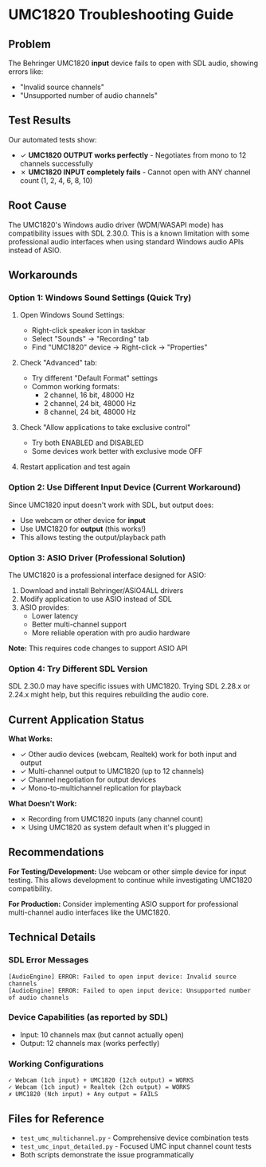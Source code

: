 # UMC1820 Troubleshooting Guide

## Problem
The Behringer UMC1820 **input** device fails to open with SDL audio, showing errors like:
- "Invalid source channels"
- "Unsupported number of audio channels"

## Test Results
Our automated tests show:
- ✓ **UMC1820 OUTPUT works perfectly** - Negotiates from mono to 12 channels successfully
- ✗ **UMC1820 INPUT completely fails** - Cannot open with ANY channel count (1, 2, 4, 6, 8, 10)

## Root Cause
The UMC1820's Windows audio driver (WDM/WASAPI mode) has compatibility issues with SDL 2.30.0. This is a known limitation with some professional audio interfaces when using standard Windows audio APIs instead of ASIO.

## Workarounds

### Option 1: Windows Sound Settings (Quick Try)

1. Open Windows Sound Settings:
   - Right-click speaker icon in taskbar
   - Select "Sounds" → "Recording" tab
   - Find "UMC1820" device → Right-click → "Properties"

2. Check "Advanced" tab:
   - Try different "Default Format" settings
   - Common working formats:
     - 2 channel, 16 bit, 48000 Hz
     - 2 channel, 24 bit, 48000 Hz
     - 8 channel, 24 bit, 48000 Hz

3. Check "Allow applications to take exclusive control"
   - Try both ENABLED and DISABLED
   - Some devices work better with exclusive mode OFF

4. Restart application and test again

### Option 2: Use Different Input Device (Current Workaround)

Since UMC1820 input doesn't work with SDL, but output does:
- Use webcam or other device for **input**
- Use UMC1820 for **output** (this works!)
- This allows testing the output/playback path

### Option 3: ASIO Driver (Professional Solution)

The UMC1820 is a professional interface designed for ASIO:

1. Download and install Behringer/ASIO4ALL drivers
2. Modify application to use ASIO instead of SDL
3. ASIO provides:
   - Lower latency
   - Better multi-channel support
   - More reliable operation with pro audio hardware

**Note:** This requires code changes to support ASIO API

### Option 4: Try Different SDL Version

SDL 2.30.0 may have specific issues with UMC1820. Trying SDL 2.28.x or 2.24.x might help, but this requires rebuilding the audio core.

## Current Application Status

**What Works:**
- ✓ Other audio devices (webcam, Realtek) work for both input and output
- ✓ Multi-channel output to UMC1820 (up to 12 channels)
- ✓ Channel negotiation for output devices
- ✓ Mono-to-multichannel replication for playback

**What Doesn't Work:**
- ✗ Recording from UMC1820 inputs (any channel count)
- ✗ Using UMC1820 as system default when it's plugged in

## Recommendations

**For Testing/Development:**
Use webcam or other simple device for input testing. This allows development to continue while investigating UMC1820 compatibility.

**For Production:**
Consider implementing ASIO support for professional multi-channel audio interfaces like the UMC1820.

## Technical Details

### SDL Error Messages
```
[AudioEngine] ERROR: Failed to open input device: Invalid source channels
[AudioEngine] ERROR: Failed to open input device: Unsupported number of audio channels
```

### Device Capabilities (as reported by SDL)
- Input: 10 channels max (but cannot actually open)
- Output: 12 channels max (works perfectly)

### Working Configurations
```
✓ Webcam (1ch input) + UMC1820 (12ch output) = WORKS
✓ Webcam (1ch input) + Realtek (2ch output) = WORKS
✗ UMC1820 (Nch input) + Any output = FAILS
```

## Files for Reference
- `test_umc_multichannel.py` - Comprehensive device combination tests
- `test_umc_input_detailed.py` - Focused UMC input channel count tests
- Both scripts demonstrate the issue programmatically
